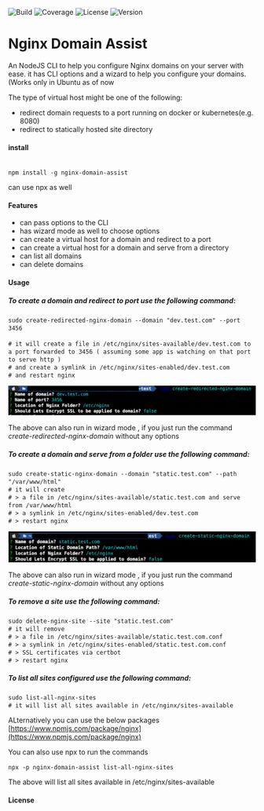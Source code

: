![Build](https://img.shields.io/github/actions/workflow/status/muthuishere/nginx-domain-assist/node.js.yml?branch=main)
![Coverage](https://img.shields.io/codecov/c/github/muthuishere/nginx-domain-assist)
![License](https://img.shields.io/npm/l/nginx-domain-assist)
![Version](https://img.shields.io/npm/v/nginx-domain-assist)


Nginx Domain Assist
===================

An NodeJS CLI to help you configure Nginx domains on your server with ease.
it has CLI options and a wizard to help you configure your domains. (Works only in Ubuntu  as of now

The type of virtual host might be one of the following:
- redirect domain requests to a port running on docker or kubernetes(e.g. 8080)
- redirect to statically hosted site directory


#### install

```

npm install -g nginx-domain-assist

```

can use npx as well



#### Features

- can pass options to the CLI
- has wizard mode as well to choose options
- can create a virtual host for a domain and redirect to a port
- can create a virtual host for a domain and serve from a directory
- can list all domains
- can delete domains


#### Usage



##### To create a domain and redirect to port use the following command:
```
sudo create-redirected-nginx-domain --domain "dev.test.com" --port 3456

# it will create a file in /etc/nginx/sites-available/dev.test.com to a port forwarded to 3456 ( assuming some app is watching on that port to serve http )
# and create a symlink in /etc/nginx/sites-enabled/dev.test.com
# and restart nginx
```

![create-redirect.png](assets%2Fcreate-redirect.png)

The above can also run in wizard mode , if you just run the command <i>create-redirected-nginx-domain</i> without any options


##### To create a domain and serve from a folder use the following command:
```
sudo create-static-nginx-domain --domain "static.test.com" --path "/var/www/html" 
# it will create
# > a file in /etc/nginx/sites-available/static.test.com and serve from /var/www/html
# > a symlink in /etc/nginx/sites-enabled/dev.test.com
# > restart nginx
```
![create-static.png](assets%2Fcreate-static.png)

The above can also run in wizard mode , if you just run the command <i>create-static-nginx-domain</i> without any options


##### To remove a site use the following command:
```
sudo delete-nginx-site --site "static.test.com" 
# it will remove 
# > a file in /etc/nginx/sites-available/static.test.com.conf
# > a symlink in /etc/nginx/sites-enabled/static.test.com.conf
# > SSL certificates via certbot 
# > restart nginx
```



##### To list all sites configured use the following command:
```
sudo list-all-nginx-sites
# it will list all sites available in /etc/nginx/sites-available
```

ALternatively you can use the below packages
[https://www.npmjs.com/package/nginx](https://www.npmjs.com/package/nginx)


You can also use npx to run the commands
```
npx -p nginx-domain-assist list-all-nginx-sites
```
The above will list all sites available in /etc/nginx/sites-available


#### License

